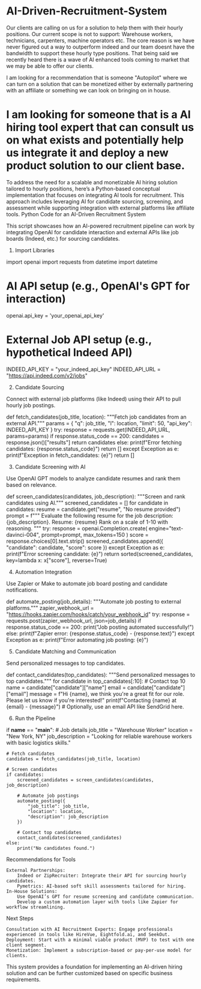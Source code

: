 # AI-Driven-Recruitment-System
Our clients are calling on us for a solution to help them with their hourly positions. Our current scope is not to support: Warehouse workers, technicians, carpenters, machine operators etc. The core reason is we have never figured out a way to outperform indeed and our team doesnt have the bandwidth to support these hourly type positions. That being said we recently heard there is a wave of AI enhanced tools coming to market that we may be able to offer our clients.

I am looking for a recommendation that is someone "Autopilot" where we can turn on a solution that can be monetized either by externally partnering with an affiliate or something we can look on bringing on in house.  

I am looking for someone that is a AI hiring tool expert that can consult us on what exists and potentially help us integrate it and deploy a new product solution to our client base.
================
To address the need for a scalable and monetizable AI hiring solution tailored to hourly positions, here’s a Python-based conceptual implementation that focuses on integrating AI tools for recruitment. This approach includes leveraging AI for candidate sourcing, screening, and assessment while supporting integration with external platforms like affiliate tools.
Python Code for an AI-Driven Recruitment System

This script showcases how an AI-powered recruitment pipeline can work by integrating OpenAI for candidate interaction and external APIs like job boards (Indeed, etc.) for sourcing candidates.
1. Import Libraries

import openai
import requests
from datetime import datetime

# AI API setup (e.g., OpenAI's GPT for interaction)
openai.api_key = 'your_openai_api_key'

# External Job API setup (e.g., hypothetical Indeed API)
INDEED_API_KEY = "your_indeed_api_key"
INDEED_API_URL = "https://api.indeed.com/v2/jobs"

2. Candidate Sourcing

Connect with external job platforms (like Indeed) using their API to pull hourly job postings.

def fetch_candidates(job_title, location):
    """Fetch job candidates from an external API."""
    params = {
        "q": job_title,
        "l": location,
        "limit": 50,
        "api_key": INDEED_API_KEY
    }
    try:
        response = requests.get(INDEED_API_URL, params=params)
        if response.status_code == 200:
            candidates = response.json()["results"]
            return candidates
        else:
            print(f"Error fetching candidates: {response.status_code}")
            return []
    except Exception as e:
        print(f"Exception in fetch_candidates: {e}")
        return []

3. Candidate Screening with AI

Use OpenAI GPT models to analyze candidate resumes and rank them based on relevance.

def screen_candidates(candidates, job_description):
    """Screen and rank candidates using AI."""
    screened_candidates = []
    for candidate in candidates:
        resume = candidate.get("resume", "No resume provided")
        prompt = f"""
        Evaluate the following resume for the job description: {job_description}.
        Resume:
        {resume}
        Rank on a scale of 1-10 with reasoning.
        """
        try:
            response = openai.Completion.create(
                engine="text-davinci-004",
                prompt=prompt,
                max_tokens=150
            )
            score = response.choices[0].text.strip()
            screened_candidates.append({
                "candidate": candidate,
                "score": score
            })
        except Exception as e:
            print(f"Error screening candidate: {e}")
    return sorted(screened_candidates, key=lambda x: x["score"], reverse=True)

4. Automation Integration

Use Zapier or Make to automate job board posting and candidate notifications.

def automate_posting(job_details):
    """Automate job posting to external platforms."""
    zapier_webhook_url = "https://hooks.zapier.com/hooks/catch/your_webhook_id"
    try:
        response = requests.post(zapier_webhook_url, json=job_details)
        if response.status_code == 200:
            print("Job posting automated successfully!")
        else:
            print(f"Zapier error: {response.status_code} - {response.text}")
    except Exception as e:
        print(f"Error automating job posting: {e}")

5. Candidate Matching and Communication

Send personalized messages to top candidates.

def contact_candidates(top_candidates):
    """Send personalized messages to top candidates."""
    for candidate in top_candidates[:10]:  # Contact top 10
        name = candidate["candidate"]["name"]
        email = candidate["candidate"]["email"]
        message = f"Hi {name}, we think you're a great fit for our role. Please let us know if you're interested!"
        print(f"Contacting {name} at {email} - {message}")
        # Optionally, use an email API like SendGrid here.

6. Run the Pipeline

if __name__ == "__main__":
    # Job details
    job_title = "Warehouse Worker"
    location = "New York, NY"
    job_description = "Looking for reliable warehouse workers with basic logistics skills."

    # Fetch candidates
    candidates = fetch_candidates(job_title, location)

    # Screen candidates
    if candidates:
        screened_candidates = screen_candidates(candidates, job_description)

        # Automate job postings
        automate_posting({
            "job_title": job_title,
            "location": location,
            "description": job_description
        })

        # Contact top candidates
        contact_candidates(screened_candidates)
    else:
        print("No candidates found.")

Recommendations for Tools

    External Partnerships:
        Indeed or ZipRecruiter: Integrate their API for sourcing hourly candidates.
        Pymetrics: AI-based soft skill assessments tailored for hiring.
    In-House Solutions:
        Use OpenAI’s GPT for resume screening and candidate communication.
        Develop a custom automation layer with tools like Zapier for workflow streamlining.

Next Steps

    Consultation with AI Recruitment Experts: Engage professionals experienced in tools like HireVue, Eightfold.ai, and SeekOut.
    Deployment: Start with a minimal viable product (MVP) to test with one client segment.
    Monetization: Implement a subscription-based or pay-per-use model for clients.

This system provides a foundation for implementing an AI-driven hiring solution and can be further customized based on specific business requirements.
